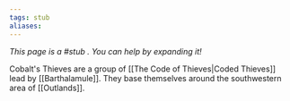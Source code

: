 ```yaml
---
tags: stub
aliases:
---
```


*This page is a #stub . You can help by expanding it!*

Cobalt's Thieves are a group of [[The Code of Thieves|Coded Thieves]] lead by [[Barthalamule]]. They base themselves around the southwestern area of [[Outlands]].